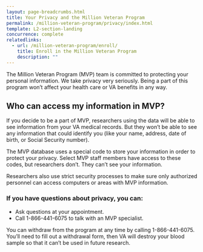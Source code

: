 ```yaml
---
layout: page-breadcrumbs.html
title: Your Privacy and the Million Veteran Program
permalink: /million-veteran-program/privacy/index.html
template: L2-section-landing
concurrence: complete
relatedlinks:
  - url: /million-veteran-program/enroll/
    title: Enroll in the Million Veteran Program
    description: ""
---
```


The Million Veteran Program (MVP) team is committed to protecting your personal information. We take privacy very seriously. Being a part of this program won’t affect your health care or VA benefits in any way.

## Who can access my information in MVP?

If you decide to be a part of MVP, researchers using the data will be able to see information from your VA medical records. But they won’t be able to see any information that could identify you (like your name, address, date of birth, or Social Security number).  

The MVP database uses a special code to store your information in order to protect your privacy. Select MVP staff members have access to these codes, but researchers don’t. They can’t see your information.

Researchers also use strict security processes to make sure only authorized personnel can access computers or areas with MVP information.

### If you have questions about privacy, you can:

-	Ask questions at your appointment.
-	Call 1-866-441-6075 to talk with an MVP specialist.

You can withdraw from the program at any time by calling 1-866-441-6075. You’ll need to fill out a withdrawal form, then VA will destroy your blood sample so that it can’t be used in future research.
